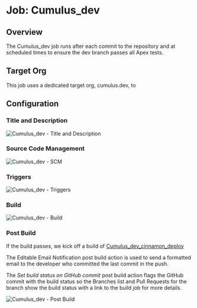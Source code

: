 # Job: Cumulus_dev

## Overview

The Cumulus_dev job runs after each commit to the repository and at scheduled times to ensure the dev branch passes all Apex tests.

## Target Org

This job uses a dedicated target org, cumulus.dev, to 

## Configuration

### Title and Description

![Cumulus_dev - Title and Description](https://raw.github.com/SalesforceFoundation/CumulusCI/master/docs/jobs/cumulus_dev-title.png)

### Source Code Management

![Cumulus_dev - SCM](https://raw.github.com/SalesforceFoundation/CumulusCI/master/docs/jobs/cumulus_dev-scm.png)

### Triggers

![Cumulus_dev - Triggers](https://raw.github.com/SalesforceFoundation/CumulusCI/master/docs/jobs/cumulus_dev-triggers.png)

### Build

![Cumulus_dev - Build](https://raw.github.com/SalesforceFoundation/CumulusCI/master/docs/jobs/cumulus_dev-build.png)

### Post Build

If the build passes, we kick off a build of [Cumulus_dev_cinnamon_deploy](https://github.com/SalesforceFoundation/CumulusCI/blob/master/docs/jobs/Cumulus_dev_cinnamon_deploy.md)

The Editable Email Notification post build action is used to send a formatted email to the developer who committed the last commit in the push.

The *Set build status on GitHub commit* post build action flags the GitHub commit with the build status so the Branches list and Pull Requests for the branch show the build status with a link to the build job for more details.

![Cumulus_dev - Post Build](https://raw.github.com/SalesforceFoundation/CumulusCI/master/docs/jobs/cumulus_dev-post_build.png)

